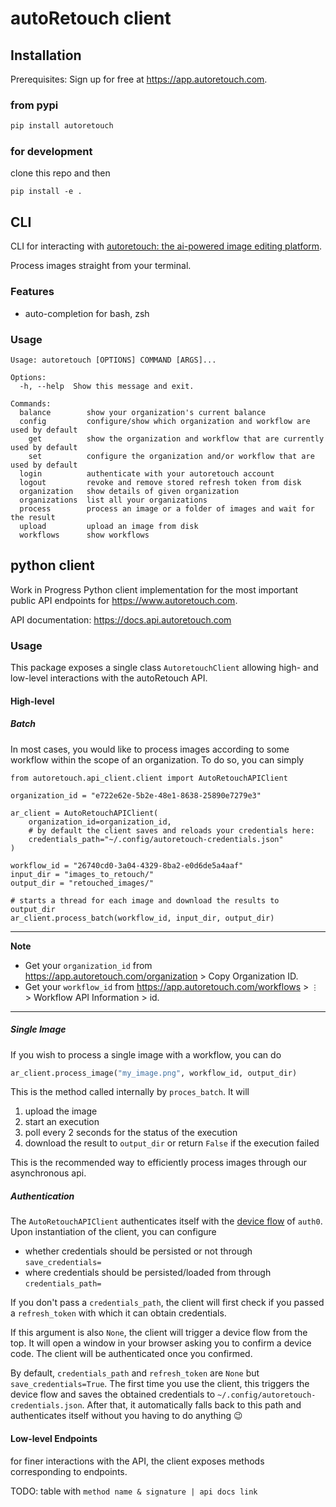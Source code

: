# autoRetouch client

## Installation

Prerequisites: Sign up for free at https://app.autoretouch.com.

### from pypi

```python
pip install autoretouch
```

### for development

clone this repo and then
```
pip install -e .
```

## CLI

CLI for interacting with [autoretouch: the ai-powered image editing platform](https://app.autoretouch.com).

Process images straight from your terminal.

### Features 

* auto-completion for bash, zsh

### Usage
```
Usage: autoretouch [OPTIONS] COMMAND [ARGS]...

Options:
  -h, --help  Show this message and exit.

Commands:
  balance        show your organization's current balance
  config         configure/show which organization and workflow are used by default
    get          show the organization and workflow that are currently used by default
    set          configure the organization and/or workflow that are used by default
  login          authenticate with your autoretouch account
  logout         revoke and remove stored refresh token from disk
  organization   show details of given organization
  organizations  list all your organizations
  process        process an image or a folder of images and wait for the result
  upload         upload an image from disk
  workflows      show workflows
```


## python client

Work in Progress Python client implementation for the most important public API endpoints for https://www.autoretouch.com.

API documentation: https://docs.api.autoretouch.com


### Usage

This package exposes a single class `AutoretouchClient` allowing high- and low-level interactions with the autoRetouch API.

#### High-level

##### Batch 

In most cases, you would like to process images according to some workflow within the scope of an organization.
To do so, you can simply

```python3
from autoretouch.api_client.client import AutoRetouchAPIClient

organization_id = "e722e62e-5b2e-48e1-8638-25890e7279e3"

ar_client = AutoRetouchAPIClient(
    organization_id=organization_id,
    # by default the client saves and reloads your credentials here:
    credentials_path="~/.config/autoretouch-credentials.json"
)

workflow_id = "26740cd0-3a04-4329-8ba2-e0d6de5a4aaf"
input_dir = "images_to_retouch/"
output_dir = "retouched_images/"

# starts a thread for each image and download the results to output_dir
ar_client.process_batch(workflow_id, input_dir, output_dir)
```
---
**Note**

- Get your `organization_id` from https://app.autoretouch.com/organization > Copy Organization ID.
- Get your `workflow_id` from https://app.autoretouch.com/workflows > `⋮` > Workflow API Information > id.
---

##### Single Image

If you wish to process a single image with a workflow, you can do

```python
ar_client.process_image("my_image.png", workflow_id, output_dir)
```

This is the method called internally by `proces_batch`. It will 
1. upload the image
2. start an execution
3. poll every 2 seconds for the status of the execution
4. download the result to `output_dir` or return `False` if the execution failed 

This is the recommended way to efficiently process images through our asynchronous api.  

##### Authentication

The `AutoRetouchAPIClient` authenticates itself with the [device flow](https://auth0.com/docs/get-started/authentication-and-authorization-flow/device-authorization-flow) of `auth0`.
Upon instantiation of the client, you can configure
- whether credentials should be persisted or not through `save_credentials=`
- where credentials should be persisted/loaded from through `credentials_path=`

If you don't pass a `credentials_path`, the client will first check if you passed a `refresh_token` with which it can obtain credentials.

If this argument is also `None`, the client will trigger a device flow from the top.
It will open a window in your browser asking you to confirm a device code.
The client will be authenticated once you confirmed.

By default, `credentials_path` and `refresh_token` are `None` but `save_credentials=True`.
The first time you use the client, this triggers the device flow and saves the obtained credentials to `~/.config/autoretouch-credentials.json`.
After that, it automatically falls back to this path and authenticates itself without you having to do anything :wink:


#### Low-level Endpoints

for finer interactions with the API, the client exposes methods corresponding to endpoints.

TODO: table with `method name & signature | api docs link`
